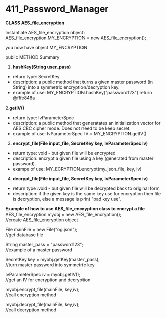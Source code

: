 # 411_Password_Manager

**CLASS AES_file_encryption**

Instantiate AES_file_encryption object:
   AES_file_encryption.MY_ENCRYPTION = new AES_file_encryption();

you now have object MY_ENCRYPTION

public METHOD Summary
1. **hashKey(String user_pass)**
  - return type: SecretKey
  - description: a public method that turns a given master password (in String) into a symmetric encryption/decryption key.
  - example of use: MY_ENCRYPTION.hashKey("password123") return @fffe848a

2.**getIV()**
  - return type: IvParameterSpec
  - description: a public method that generatates an initialization vector for AES CBC cipher mode. Does not need to be keep secret. 
  - example of use: IvParameterSpec IV = MY_ENCRYPTION.getIV()

3. **encrypt_file(File input_file, SecretKey key, IvParameterSpec iv)**
  - return type: void - but given file will be encrypted
  - description: encrypt a given file using a key (generated from master password). 
  - exampe of use: MY_ECRYPTION.encrypt(my_json_file, key, iv)
 
 4. **decrypt_file(File input_file, SecretKey key, IvParameterSpec iv)**
  - return type :void - but given file will be decrypted back to original form
  - description: if the given key is the same key use for encryption then file is decryption, else a message is print "bad key use".
 
 
 **Example of how to use AES_file_encryption class to encrypt a file**
AES_file_encryption myobj = new AES_file_encryption();          
//create AES_file_encryption object

File mainFile = new File("og.json");                            
//get database file
		
String master_pass = "password123";                            
//example of a master password
		
SecretKey key = myobj.getKey(master_pass);                     
//turn master password into symmetric key

IvParameterSpec iv = myobj.getIV();                            
//get an IV for encryption and decryption

myobj.encrypt_file(mainFile, key,iv);                         
//call encryption method

myobj.decrypt_file(mainFile, key,iv);                         
//call decryption method
		
 
